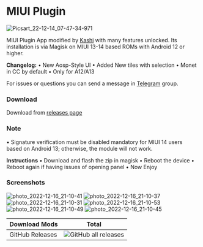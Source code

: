 # MIUI Plugin
 
![Picsart_22-12-14_07-47-34-971](https://telegra.ph/file/51c95907b2aecabe63d7a.png)

MIUI Plugin App modified by [Kashi](https://t.me/kakashi1v1) with many features unlocked.
Its installation is via Magisk on MIUI 13-14 based ROMs with Android 12 or higher.

**Changelog:**
• New Aosp-Style UI
• Added New tiles with selection 
• Monet in CC by default
• Only for A12/A13

For issues or questions you can send a message in [Telegram](https://t.me/amogus_discussion) group.


### Download

Download from [releases page](https://github.com/Mods-Center/Miui_Plugin_Mod/releases)

### Note
• Signature verification must be disabled mandatory for MIUI 14 users based on Android 13; otherwise, the module will not work. 

**Instructions**
• Download and flash the zip in magisk 
• Reboot the device
• Reboot again if having issues of opening panel
• Now Enjoy


### Screenshots
![photo_2022-12-16_21-10-41](https://telegra.ph/file/f1b20dda26c981335dfe1.png)
![photo_2022-12-16_21-10-37](https://telegra.ph/file/2c2e3f797ca577c8b7737.png)
![photo_2022-12-16_21-10-31](https://telegra.ph/file/98537b1ca24f88b0c9a95.png)
![photo_2022-12-16_21-10-53](https://telegra.ph/file/376afef582163ab36ba9b.png)
![photo_2022-12-16_21-10-49](https://telegra.ph/file/ffaa384b1ee0d422f5f12.png)
![photo_2022-12-16_21-10-45](https://telegra.ph/file/a7a42ed5ff6e2b175e252.png)

| Download Mods | Total |
| --- | --- |
| GitHub Releases | ![GitHub all releases](https://img.shields.io/github/downloads/Mods-Center/Miui_Plugin/total?logo=GitHub&style=for-the-badge&color=blue) |



